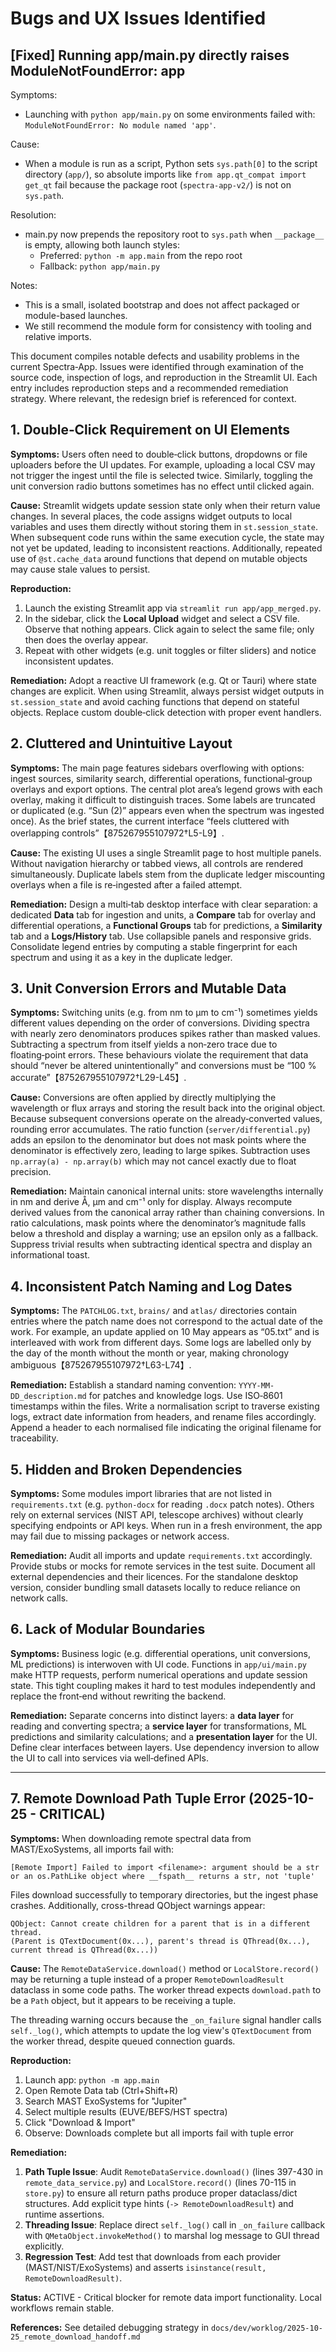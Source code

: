 # Bugs and UX Issues Identified

## [Fixed] Running app/main.py directly raises ModuleNotFoundError: app

Symptoms:
- Launching with `python app/main.py` on some environments failed with: `ModuleNotFoundError: No module named 'app'`.

Cause:
- When a module is run as a script, Python sets `sys.path[0]` to the script directory (`app/`), so absolute imports like `from app.qt_compat import get_qt` fail because the package root (`spectra-app-v2/`) is not on `sys.path`.

Resolution:
- main.py now prepends the repository root to `sys.path` when `__package__` is empty, allowing both launch styles:
	- Preferred: `python -m app.main` from the repo root
	- Fallback: `python app/main.py`

Notes:
- This is a small, isolated bootstrap and does not affect packaged or module-based launches.
- We still recommend the module form for consistency with tooling and relative imports.

This document compiles notable defects and usability problems in the current Spectra‑App.  Issues were identified through examination of the source code, inspection of logs, and reproduction in the Streamlit UI.  Each entry includes reproduction steps and a recommended remediation strategy.  Where relevant, the redesign brief is referenced for context.

## 1. Double‑Click Requirement on UI Elements

**Symptoms:** Users often need to double‑click buttons, dropdowns or file uploaders before the UI updates.  For example, uploading a local CSV may not trigger the ingest until the file is selected twice.  Similarly, toggling the unit conversion radio buttons sometimes has no effect until clicked again.

**Cause:**  Streamlit widgets update session state only when their return value changes.  In several places, the code assigns widget outputs to local variables and uses them directly without storing them in `st.session_state`.  When subsequent code runs within the same execution cycle, the state may not yet be updated, leading to inconsistent reactions.  Additionally, repeated use of `@st.cache_data` around functions that depend on mutable objects may cause stale values to persist.

**Reproduction:**
1. Launch the existing Streamlit app via `streamlit run app/app_merged.py`.
2. In the sidebar, click the **Local Upload** widget and select a CSV file.  Observe that nothing appears.  Click again to select the same file; only then does the overlay appear.
3. Repeat with other widgets (e.g. unit toggles or filter sliders) and notice inconsistent updates.

**Remediation:** Adopt a reactive UI framework (e.g. Qt or Tauri) where state changes are explicit.  When using Streamlit, always persist widget outputs in `st.session_state` and avoid caching functions that depend on stateful objects.  Replace custom double‑click detection with proper event handlers.

## 2. Cluttered and Unintuitive Layout

**Symptoms:** The main page features sidebars overflowing with options: ingest sources, similarity search, differential operations, functional‑group overlays and export options.  The central plot area’s legend grows with each overlay, making it difficult to distinguish traces.  Some labels are truncated or duplicated (e.g. “Sun (2)” appears even when the spectrum was ingested once).  As the brief states, the current interface “feels cluttered with overlapping controls”【875267955107972†L5-L9】.

**Cause:**  The existing UI uses a single Streamlit page to host multiple panels.  Without navigation hierarchy or tabbed views, all controls are rendered simultaneously.  Duplicate labels stem from the duplicate ledger miscounting overlays when a file is re‑ingested after a failed attempt.

**Remediation:** Design a multi‑tab desktop interface with clear separation: a dedicated **Data** tab for ingestion and units, a **Compare** tab for overlay and differential operations, a **Functional Groups** tab for predictions, a **Similarity** tab and a **Logs/History** tab.  Use collapsible panels and responsive grids.  Consolidate legend entries by computing a stable fingerprint for each spectrum and using it as a key in the duplicate ledger.

## 3. Unit Conversion Errors and Mutable Data

**Symptoms:** Switching units (e.g. from nm to µm to cm⁻¹) sometimes yields different values depending on the order of conversions.  Dividing spectra with nearly zero denominators produces spikes rather than masked values.  Subtracting a spectrum from itself yields a non‑zero trace due to floating‑point errors.  These behaviours violate the requirement that data should “never be altered unintentionally” and conversions must be “100 % accurate”【875267955107972†L29-L45】.

**Cause:**  Conversions are often applied by directly multiplying the wavelength or flux arrays and storing the result back into the original object.  Because subsequent conversions operate on the already‑converted values, rounding error accumulates.  The ratio function (`server/differential.py`) adds an epsilon to the denominator but does not mask points where the denominator is effectively zero, leading to large spikes.  Subtraction uses `np.array(a) - np.array(b)` which may not cancel exactly due to float precision.

**Remediation:** Maintain canonical internal units: store wavelengths internally in nm and derive Å, µm and cm⁻¹ only for display.  Always recompute derived values from the canonical array rather than chaining conversions.  In ratio calculations, mask points where the denominator’s magnitude falls below a threshold and display a warning; use an epsilon only as a fallback.  Suppress trivial results when subtracting identical spectra and display an informational toast.

## 4. Inconsistent Patch Naming and Log Dates

**Symptoms:** The `PATCHLOG.txt`, `brains/` and `atlas/` directories contain entries where the patch name does not correspond to the actual date of the work.  For example, an update applied on 10 May appears as “05.txt” and is interleaved with work from different days.  Some logs are labelled only by the day of the month without the month or year, making chronology ambiguous【875267955107972†L63-L74】.

**Remediation:** Establish a standard naming convention: `YYYY-MM-DD_description.md` for patches and knowledge logs.  Use ISO‑8601 timestamps within the files.  Write a normalisation script to traverse existing logs, extract date information from headers, and rename files accordingly.  Append a header to each normalised file indicating the original filename for traceability.

## 5. Hidden and Broken Dependencies

**Symptoms:** Some modules import libraries that are not listed in `requirements.txt` (e.g. `python-docx` for reading `.docx` patch notes).  Others rely on external services (NIST API, telescope archives) without clearly specifying endpoints or API keys.  When run in a fresh environment, the app may fail due to missing packages or network access.

**Remediation:** Audit all imports and update `requirements.txt` accordingly.  Provide stubs or mocks for remote services in the test suite.  Document all external dependencies and their licences.  For the standalone desktop version, consider bundling small datasets locally to reduce reliance on network calls.

## 6. Lack of Modular Boundaries

**Symptoms:** Business logic (e.g. differential operations, unit conversions, ML predictions) is interwoven with UI code.  Functions in `app/ui/main.py` make HTTP requests, perform numerical operations and update session state.  This tight coupling makes it hard to test modules independently and replace the front‑end without rewriting the backend.

**Remediation:** Separate concerns into distinct layers: a **data layer** for reading and converting spectra; a **service layer** for transformations, ML predictions and similarity calculations; and a **presentation layer** for the UI.  Define clear interfaces between layers.  Use dependency inversion to allow the UI to call into services via well‑defined APIs.

---

## 7. Remote Download Path Tuple Error (2025-10-25 - CRITICAL)

**Symptoms:** When downloading remote spectral data from MAST/ExoSystems, all imports fail with:
```
[Remote Import] Failed to import <filename>: argument should be a str or an os.PathLike object where __fspath__ returns a str, not 'tuple'
```

Files download successfully to temporary directories, but the ingest phase crashes. Additionally, cross-thread QObject warnings appear:
```
QObject: Cannot create children for a parent that is in a different thread.
(Parent is QTextDocument(0x...), parent's thread is QThread(0x...), current thread is QThread(0x...))
```

**Cause:** The `RemoteDataService.download()` method or `LocalStore.record()` may be returning a tuple instead of a proper `RemoteDownloadResult` dataclass in some code paths. The worker thread expects `download.path` to be a `Path` object, but it appears to be receiving a tuple.

The threading warning occurs because the `_on_failure` signal handler calls `self._log()`, which attempts to update the log view's `QTextDocument` from the worker thread, despite queued connection guards.

**Reproduction:**
1. Launch app: `python -m app.main`
2. Open Remote Data tab (Ctrl+Shift+R)
3. Search MAST ExoSystems for "Jupiter"
4. Select multiple results (EUVE/BEFS/HST spectra)
5. Click "Download & Import"
6. Observe: Downloads complete but all imports fail with tuple error

**Remediation:** 
1. **Path Tuple Issue**: Audit `RemoteDataService.download()` (lines 397-430 in `remote_data_service.py`) and `LocalStore.record()` (lines 70-115 in `store.py`) to ensure all return paths produce proper dataclass/dict structures. Add explicit type hints (`-> RemoteDownloadResult`) and runtime assertions.
2. **Threading Issue**: Replace direct `self._log()` call in `_on_failure` callback with `QMetaObject.invokeMethod()` to marshal log message to GUI thread explicitly.
3. **Regression Test**: Add test that downloads from each provider (MAST/NIST/ExoSystems) and asserts `isinstance(result, RemoteDownloadResult)`.

**Status:** ACTIVE - Critical blocker for remote data import functionality. Local workflows remain stable.

**References:** See detailed debugging strategy in `docs/dev/worklog/2025-10-25_remote_download_handoff.md`